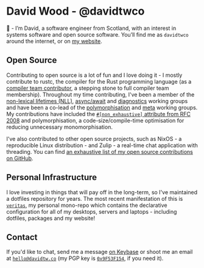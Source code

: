 # David Wood - @davidtwco
👋 - I’m David, a software engineer from Scotland, with an interest in systems software and open
source software. You’ll find me as `davidtwco` around the internet, or on [my website][website].

## Open Source
Contributing to open source is a lot of fun and I love doing it - I mostly contribute to rustc,
the compiler for the Rust programming language (as a [compiler team
contributor][compiler_team_contributor], a stepping stone to full compiler team membership).
Throughout my time contributing, I've been a member of the [non-lexical lifetimes (NLL)][wg_nll],
[async/await][wg_async_await] and [diagnostics][wg_diagnostics] working groups and have been a
co-lead of the [polymorphisation][wg_polymorphisation] and [meta][wg_meta] working groups. My
contributions have included the [`#[non_exhaustive]` attribute from RFC 2008][rfc_2008] and
polymorphisation, a code-size/compile-time optimisation for reducing unnecessary monomorphisation.

I've also contributed to other open source projects, such as NixOS - a reproducible Linux
distribution - and Zulip - a real-time chat application with threading. You can find [an exhaustive
list of my open source contributions on GitHub][prs].

## Personal Infrastructure
I love investing in things that will pay off in the long-term, so I've maintained a dotfiles
repository for years. The most recent manifestation of this is [`veritas`][veritas], my personal
mono-repo which contains the declarative configuration for all of my desktops, servers and laptops -
including dotfiles, packages and my website!

## Contact
If you'd like to chat, send me a message [on Keybase][keybase] or shoot me an email at
[`hello@davidtw.co`][email] (my PGP key is [`0x9F53F154`][keybase], if you need it).

[codeplay]: https://codeplay.com/
[compiler_team_contributor]: https://www.rust-lang.org/governance/teams/compiler
[email]: mailto:hello@davidtw.co
[keybase]: https://keybase.io/davidtwco
[prs]: https://github.com/search?q=is%3Apr+author%3Adavidtwco
[rfc_2008]: https://github.com/rust-lang/rfcs/blob/master/text/2008-non-exhaustive.md
[veritas]: https://github.com/davidtwco/veritas
[website]: https://davidtw.co
[wg_async_await]: https://rust-lang.github.io/compiler-team/working-groups/async-await/
[wg_diagnostics]: https://rust-lang.github.io/compiler-team/working-groups/diagnostics/
[wg_meta]: https://rust-lang.github.io/compiler-team/working-groups/meta/
[wg_nll]: https://rust-lang.github.io/compiler-team/working-groups/nll/
[wg_polymorphisation]: https://rust-lang.github.io/compiler-team/working-groups/polymorphization/
